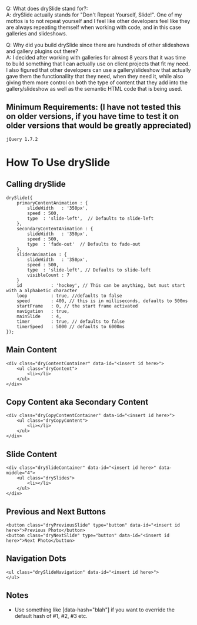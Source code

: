 Q: What does drySlide stand for?:  
A: drySlide actually stands for "Don't Repeat Yourself, Slide!". One of my mottos is to not repeat yourself and I feel like other developers feel like they
are always repeating themself when working with code, and in this case galleries and slideshows.

Q: Why did you build drySlide since there are hundreds of other slideshows and gallery plugins out there?  
A: I decided after working with galleries for almost 8 years that it was time to build something that I can actually use on client projects that fit my need. 
I also figured that other developers can use a gallery/slideshow that actually gave them the functionaility that they need, when they need it, 
while also giving them more control on both the type of content that they add into the gallery/slideshow as well as the semantic HTML code that is being used.

## Minimum Requirements: (I have not tested this on older versions, if you have time to test it on older versions that would be greatly appreciated)
    jQuery 1.7.2



# How To Use drySlide

## Calling drySlide
    drySlide({
        primaryContentAnimation : {
            slideWidth   : '350px',
            speed : 500,
            type  : 'slide-left',  // Defaults to slide-left
        },
        secondaryContentAnimation : {
            slideWidth   : '350px',
            speed : 500,
            type  : 'fade-out'  // Defaults to fade-out
        },
        sliderAnimation : {
            slideWidth   : '350px',
            speed : 500,
            type  : 'slide-left', // Defaults to slide-left
            visibleCount : 7
        }
        id           : 'hockey', // This can be anything, but must start with a alphabetic character
        loop         : true, //defaults to false
        speed        : 400, // this is in milliseconds, defaults to 500ms
        startFrame   : 0, // the start frame activated
        navigation   : true,
        mainSlide    : 4,
        timer        : true, // defaults to false
        timerSpeed   : 5000 // defaults to 6000ms
    });

## Main Content
    <div class="dryContentContainer" data-id="<insert id here>">
        <ul class="dryContent">
            <li></li>
        </ul>
    </div>


## Copy Content aka Secondary Content
    <div class="dryCopyContentContainer" data-id="<insert id here>">
        <ul class="dryCopyContent">            
            <li></li>
        </ul>
    </div>


## Slide Content
    <div class="drySlideContainer" data-id="<insert id here>" data-middle="4">
        <ul class="drySlides">
            <li></li>
        </ul>
    </div>


## Previous and Next Buttons
    <button class="dryPreviousSlide" type="button" data-id="<insert id here>">Previous Photo</button>
    <button class="dryNextSlide" type="button" data-id="<insert id here>">Next Photo</button>


## Navigation Dots
    <ul class="drySlideNavigation" data-id="<insert id here>">
    </ul>








## Notes
* Use something like [data-hash="blah"] if you want to override the default hash of #1, #2, #3 etc.

